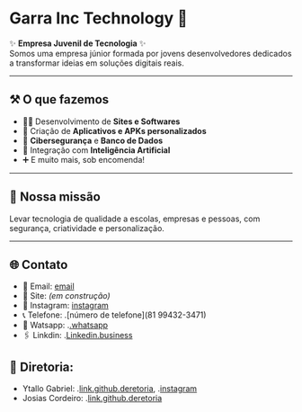 # Garra Inc Technology 🚀

✨ **Empresa Juvenil de Tecnologia** ✨  
Somos uma empresa júnior formada por jovens desenvolvedores dedicados a transformar ideias em soluções digitais reais.

---

## ⚒️ O que fazemos

- 🧑‍💻 Desenvolvimento de **Sites e Softwares**
- 📱 Criação de **Aplicativos e APKs personalizados**
- 🔐 **Cibersegurança** e **Banco de Dados**
- 🧠 Integração com **Inteligência Artificial**
- ➕ E muito mais, sob encomenda!

---

## 🎯 Nossa missão
Levar tecnologia de qualidade a escolas, empresas e pessoas, com segurança, criatividade e personalização.

---

## 🌐 Contato
- 📧 Email: [email](mailto:garras599@gmail.com)  
- 🔗 Site: *(em construção)*
- 📱 Instagram: [instagram](https://instagram.com/garra_inc_technology)
- 📞 Telefone: .[número de telefone](81 99432-3471)
- 📨 Watsapp: .[.whatsapp](https://wa.me/5581996656393)
- 🖇️ Linkdin: .[Linkedin.business](https://www.linkedin.com/in/garra-inc-technology)

## 💼 Diretoria:
- Ytallo Gabriel: .[link.github.deretoria](https://github.com/NexusStealth), .[instagram](https://instagram.com/levi_oliveira86)
- Josias Cordeiro: .[link.github.deretoria](https://github.com/josiascordeiro)

